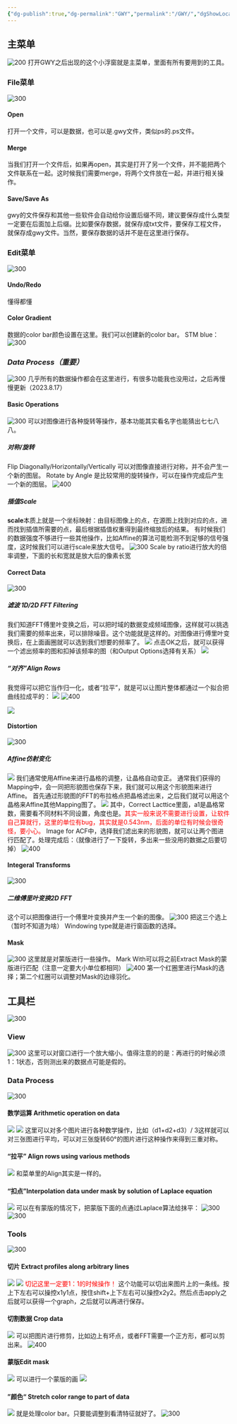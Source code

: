 ```yaml
---
{"dg-publish":true,"dg-permalink":"GWY","permalink":"/GWY/","dgShowLocalGraph":true}
---
```


## 主菜单
![200](/img/user/lab/素材/20230817162409.png)
打开GWY之后出现的这个小浮窗就是主菜单，里面有所有要用到的工具。
### File菜单
![300](/img/user/lab/素材/20230817162904.png)
#### Open
打开一个文件，可以是数据，也可以是.gwy文件，类似ps的.ps文件。
#### Merge
当我们打开一个文件后，如果再open，其实是打开了另一个文件，并不能把两个文件联系在一起。这时候我们需要merge，将两个文件放在一起，并进行相关操作。

#### Save/Save As
gwy的文件保存和其他一些软件会自动给你设置后缀不同，建议要保存成什么类型一定要在后面加上后缀。比如要保存数据，就保存成txt文件，要保存工程文件，就保存成gwy文件。当然，要保存数据的话并不是在这里进行保存。

### Edit菜单
![300](/img/user/lab/素材/20230817163357.png)
#### Undo/Redo
懂得都懂

#### Color Gradient
数据的color bar颜色设置在这里。我们可以创建新的color bar。
STM blue：
![300](/img/user/lab/素材/mmexport1692261409232.png)


### *Data Process（重要）*
![300](/img/user/lab/素材/20230817163800.png)
几乎所有的数据操作都会在这里进行，有很多功能我也没用过，之后再慢慢更新（2023.8.17）
#### Basic Operations
![300](/img/user/lab/素材/20230817163951.png)
可以对图像进行各种旋转等操作，基本功能其实看名字也能猜出七七八八。
##### 对称/旋转
Flip Diagonally/Horizontally/Vertically 可以对图像直接进行对称，并不会产生一个新的图层。
Rotate by Angle 是比较常用的旋转操作，可以在操作完成后产生一个新的图层。
![400](/img/user/lab/素材/20230817165011.png)

##### 插值Scale
**scale**本质上就是一个坐标映射：由目标图像上的点，在源图上找到对应的点，进而找到插值所需要的点，最后根据插值权重得到最终缩放后的结果。
有时候我们的数据强度不够进行一些其他操作，比如Affine的算法可能检测不到足够的信号强度，这时候我们可以进行scale来放大信号。
![300](/img/user/lab/素材/20230817164737.png)
Scale by ratio进行放大的倍率调整，下面的长和宽就是放大后的像素长宽

#### Correct Data
![300](/img/user/lab/素材/20230817165541.png)
##### 滤波 1D/2D FFT Filtering
我们知道FFT傅里叶变换之后，可以把时域的数据变成频域图像，这样就可以挑选我们需要的频率出来，可以排除噪音。这个功能就是这样的。对图像进行傅里叶变换后，在上面画圈就可以选到我们想要的频率了。
![](/img/user/lab/素材/20230817165806.png)
点击OK之后，就可以获得一个滤出频率的图和扣掉该频率的图（和Output Options选择有关系）
![](/img/user/lab/素材/20230817165959.png)


##### “对齐”Align Rows
我觉得可以把它当作归一化，或者“拉平”，就是可以让图片整体都通过一个拟合把曲线拉成平的：
![](/img/user/lab/素材/20230818155729.png)
![400](/img/user/lab/素材/20230818155804.png)

![](/img/user/lab/素材/20230818155828.png)

#### Distortion
![300](/img/user/lab/素材/20230817165116.png)
##### Affine仿射变化
![](/img/user/lab/素材/20230817165234.png)
我们通常使用Affine来进行晶格的调整，让晶格自动变正。
通常我们获得的Mapping中，会一同把形貌图也保存下来，我们就可以用这个形貌图来进行Affine。
首先通过形貌图的FFT的布拉格点把晶格滤出来，之后我们就可以用这个晶格来Affine其他Mapping图了。
![](/img/user/lab/素材/20230817170612.png)
其中，Correct Lacttice里面，a1是晶格常数，需要看不同材料不同设置，角度也是。<font color="#ff0000">其实一般来说不需要进行设置，让软件自己算就行，这里的单位有bug，其实就是0.543nm，后面的单位有时候会很奇怪，要小心。</font>
Image for ACF中，选择我们滤出来的形貌图，就可以让两个图进行匹配了。处理完成后：（就像进行了一下旋转，多出来一些没用的数据之后要切掉）
![400](/img/user/lab/素材/20230817170845.png)


#### Integeral Transforms
![300](/img/user/lab/素材/20230818160222.png)
##### 二维傅里叶变换2D FFT
这个可以把图像进行一个傅里叶变换并产生一个新的图像。
![300](/img/user/lab/素材/20230818160326.png)
把这三个选上（暂时不知道为啥）
Windowing type就是进行窗函数的选择。

#### Mask
![300](/img/user/lab/素材/20230818160429.png)
这里就是对蒙版进行一些操作。
Mark With可以将之前Extract Mask的蒙版进行匹配（注意一定要大小单位都相同）
![400](/img/user/lab/素材/20230818160556.png)
第一个红圈里进行Mask的选择；第二个红圈可以调整对Mask的边缘羽化。

## 工具栏
![300](/img/user/lab/素材/20230818161039.png)
### View
![300](/img/user/lab/素材/20230818161111.png)
这里可以对窗口进行一个放大缩小。值得注意的的是：再进行的时候必须1：1状态，否则测出来的数据点可能是假的。

### Data Process
![300](/img/user/lab/素材/20230818161214.png)
#### 数学运算 Arithmetic operation on data
![](/img/user/lab/素材/20230818161403.png)
![](/img/user/lab/素材/20230818161440.png)
这里可以对多个图片进行各种数学操作，比如（d1+d2+d3）/ 3这样就可以对三张图进行平均，可以对三张旋转60°的图片进行这种操作来得到三重对称。

#### “拉平” Align rows using various methods
![](/img/user/lab/素材/20230818161613.png)
和菜单里的Align其实是一样的。

#### “扣点”Interpolation data under mask by solution of Laplace equation 
![](/img/user/lab/素材/20230818162342.png)
可以在有蒙版的情况下，把蒙版下面的点通过Laplace算法给抹平：
![300](/img/user/lab/素材/20230818162553.png)![300](/img/user/lab/素材/20230818162612.png)

### Tools
![300](/img/user/lab/素材/20230818161741.png)
#### 切片 Extract profiles along arbitrary lines
![](/img/user/lab/素材/20230818161845.png)
![](/img/user/lab/素材/20230818161912.png)
<font color="#ff0000">切记这里一定要1：1的时候操作！</font>
这个功能可以切出来图片上的一条线。按上下左右可以操控x1y1点，按住shift+上下左右可以操控x2y2。然后点击apply之后就可以获得一个graph，之后就可以再进行保存。

#### 切割数据 Crop data
![](/img/user/lab/素材/20230818162210.png)
可以把图片进行修剪，比如边上有坏点，或者FFT需要一个正方形，都可以剪出来。
![400](/img/user/lab/素材/20230818162301.png)

#### 蒙版Edit mask
![](/img/user/lab/素材/20230818162653.png)
可以进行一个蒙版的画
![](/img/user/lab/素材/20230818162806.png)

#### ”颜色“ Stretch color range to part of data
![](/img/user/lab/素材/20230818162836.png)
就是处理color bar。只要能调整到看清特征就好了。
![300](/img/user/lab/素材/20230818162946.png)
